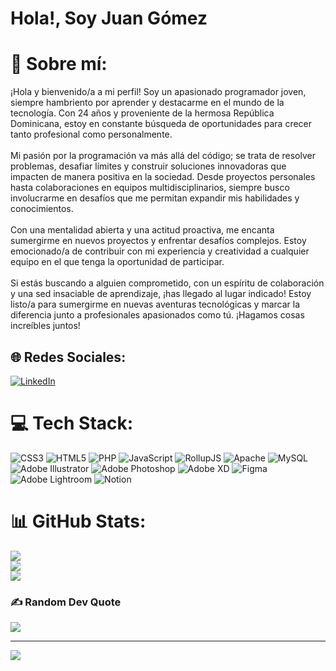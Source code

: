<div aling="center">
    <h1>Hola!, Soy Juan Gómez</h1>

</div>

# 💫 Sobre mí:
¡Hola y bienvenido/a a mi perfil! Soy un apasionado programador joven, siempre hambriento por aprender y destacarme en el mundo de la tecnología. Con 24 años y proveniente de la hermosa República Dominicana, estoy en constante búsqueda de oportunidades para crecer tanto profesional como personalmente.<br><br>Mi pasión por la programación va más allá del código; se trata de resolver problemas, desafiar límites y construir soluciones innovadoras que impacten de manera positiva en la sociedad. Desde proyectos personales hasta colaboraciones en equipos multidisciplinarios, siempre busco involucrarme en desafíos que me permitan expandir mis habilidades y conocimientos.<br><br>Con una mentalidad abierta y una actitud proactiva, me encanta sumergirme en nuevos proyectos y enfrentar desafíos complejos. Estoy emocionado/a de contribuir con mi experiencia y creatividad a cualquier equipo en el que tenga la oportunidad de participar.<br><br>Si estás buscando a alguien comprometido, con un espíritu de colaboración y una sed insaciable de aprendizaje, ¡has llegado al lugar indicado! Estoy listo/a para sumergirme en nuevas aventuras tecnológicas y marcar la diferencia junto a profesionales apasionados como tú. ¡Hagamos cosas increíbles juntos!


## 🌐 Redes Sociales:
[![LinkedIn](https://img.shields.io/badge/LinkedIn-%230077B5.svg?logo=linkedin&logoColor=white)](https://linkedin.com/in/juangomez3112) 

# 💻 Tech Stack:
![CSS3](https://img.shields.io/badge/css3-%231572B6.svg?style=for-the-badge&logo=css3&logoColor=white) ![HTML5](https://img.shields.io/badge/html5-%23E34F26.svg?style=for-the-badge&logo=html5&logoColor=white) ![PHP](https://img.shields.io/badge/php-%23777BB4.svg?style=for-the-badge&logo=php&logoColor=white) ![JavaScript](https://img.shields.io/badge/javascript-%23323330.svg?style=for-the-badge&logo=javascript&logoColor=%23F7DF1E) ![RollupJS](https://img.shields.io/badge/RollupJS-ef3335?style=for-the-badge&logo=rollup.js&logoColor=white) ![Apache](https://img.shields.io/badge/apache-%23D42029.svg?style=for-the-badge&logo=apache&logoColor=white) ![MySQL](https://img.shields.io/badge/mysql-%2300000f.svg?style=for-the-badge&logo=mysql&logoColor=white) ![Adobe Illustrator](https://img.shields.io/badge/adobe%20illustrator-%23FF9A00.svg?style=for-the-badge&logo=adobe%20illustrator&logoColor=white) ![Adobe Photoshop](https://img.shields.io/badge/adobe%20photoshop-%2331A8FF.svg?style=for-the-badge&logo=adobe%20photoshop&logoColor=white) ![Adobe XD](https://img.shields.io/badge/Adobe%20XD-470137?style=for-the-badge&logo=Adobe%20XD&logoColor=#FF61F6) ![Figma](https://img.shields.io/badge/figma-%23F24E1E.svg?style=for-the-badge&logo=figma&logoColor=white) ![Adobe Lightroom](https://img.shields.io/badge/Adobe%20Lightroom-31A8FF.svg?style=for-the-badge&logo=Adobe%20Lightroom&logoColor=white) ![Notion](https://img.shields.io/badge/Notion-%23000000.svg?style=for-the-badge&logo=notion&logoColor=white)
# 📊 GitHub Stats:
![](https://github-readme-stats.vercel.app/api?username=juangomez3112&theme=prussian&hide_border=true&include_all_commits=true&count_private=false)<br/>
![](https://github-readme-streak-stats.herokuapp.com/?user=juangomez3112&theme=prussian&hide_border=true)<br/>
![](https://github-readme-stats.vercel.app/api/top-langs/?username=juangomez3112&theme=prussian&hide_border=true&include_all_commits=true&count_private=false&layout=compact)

### ✍️ Random Dev Quote
![](https://quotes-github-readme.vercel.app/api?type=horizontal&theme=radical)

---
[![](https://visitcount.itsvg.in/api?id=juangomez3112&icon=0&color=0)](https://visitcount.itsvg.in)

<!-- Proudly created with GPRM ( https://gprm.itsvg.in ) -->
